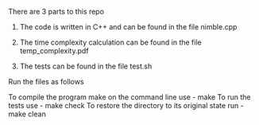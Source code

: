 There are 3 parts to this repo 

1. The code is written in C++ and can be found in the file nimble.cpp 

2. The time complexity calculation can be found in the file temp_complexity.pdf 

3. The tests can be found in the file test.sh


Run the files as follows 

To compile the program make on the command line use - make 
To run the tests use - make check
To restore the directory to its original state run - make clean

